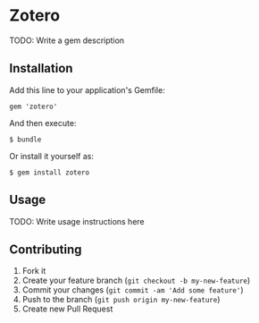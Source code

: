 # Zotero

TODO: Write a gem description

## Installation

Add this line to your application's Gemfile:

    gem 'zotero'

And then execute:

    $ bundle

Or install it yourself as:

    $ gem install zotero

## Usage

TODO: Write usage instructions here

## Contributing

1. Fork it
2. Create your feature branch (`git checkout -b my-new-feature`)
3. Commit your changes (`git commit -am 'Add some feature'`)
4. Push to the branch (`git push origin my-new-feature`)
5. Create new Pull Request
